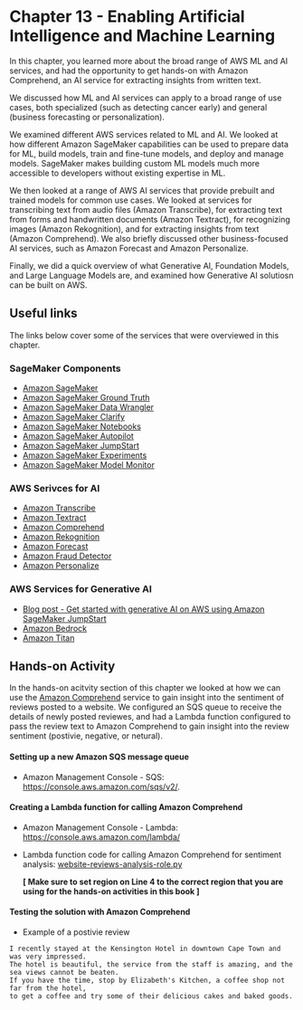 # Chapter 13 - Enabling Artificial Intelligence and Machine Learning

In this chapter, you learned more about the broad range of AWS ML and AI services,
and had the opportunity to get hands-on with Amazon Comprehend, an AI service for
extracting insights from written text.  

We discussed how ML and AI services can apply to a broad range of use cases, both
specialized (such as detecting cancer early) and general (business forecasting or
personalization).  

We examined different AWS services related to ML and AI. We looked at how different
Amazon SageMaker capabilities can be used to prepare data for ML, build models, train
and fine-tune models, and deploy and manage models. SageMaker makes building custom
ML models much more accessible to developers without existing expertise in ML.  

We then looked at a range of AWS AI services that provide prebuilt and trained models for
common use cases. We looked at services for transcribing text from audio files (Amazon
Transcribe), for extracting text from forms and handwritten documents (Amazon
Textract), for recognizing images (Amazon Rekognition), and for extracting insights from
text (Amazon Comprehend). We also briefly discussed other business-focused AI services,
such as Amazon Forecast and Amazon Personalize.

Finally, we did a quick overview of what Generative AI, Foundation Models, and Large Language
Models are, and examined how Generative AI solutiosn can be built on AWS. 

## Useful links
The links below cover some of the services that were overviewed in this chapter.

### SageMaker Components
- [Amazon SageMaker](https://aws.amazon.com/sagemaker/)
- [Amazon SageMaker Ground Truth](https://aws.amazon.com/sagemaker/data-labeling/)
- [Amazon SageMaker Data Wrangler](https://aws.amazon.com/sagemaker/data-wrangler)
- [Amazon SageMaker Clarify](https://aws.amazon.com/sagemaker/clarify)
- [Amazon SageMaker Notebooks](https://aws.amazon.com/sagemaker/notebooks/)
- [Amazon SageMaker Autopilot](https://aws.amazon.com/sagemaker/autopilot)
- [Amazon SageMaker JumpStart](https://aws.amazon.com/sagemaker/jumpstart)
- [Amazon SageMaker Experiments](https://aws.amazon.com/sagemaker/experiments/)
- [Amazon SageMaker Model Monitor](https://aws.amazon.com/sagemaker/model-monitor/)

### AWS Serivces for AI
- [Amazon Transcribe](https://aws.amazon.com/transcribe/)
- [Amazon Textract](https://aws.amazon.com/textract/)
- [Amazon Comprehend](https://aws.amazon.com/comprehend/)
- [Amazon Rekognition](https://aws.amazon.com/rekognition/)
- [Amazon Forecast](https://aws.amazon.com/forecast/)
- [Amazon Fraud Detector](https://aws.amazon.com/fraud-detector/)
- [Amazon Personalize](https://aws.amazon.com/personalize/)

### AWS Services for Generative AI
- [Blog post - Get started with generative AI on AWS using Amazon SageMaker JumpStart](https://aws.amazon.com/blogs/machine-learning/get-started-with-generative-ai-on-aws-using-amazon-sagemaker-jumpstart/)
- [Amazon Bedrock](https://aws.amazon.com/bedrock/)
- [Amazon Titan](https://aws.amazon.com/bedrock/titan/)

## Hands-on Activity
In the hands-on acitvity section of this chapter we looked at how we can use the 
[Amazon Comprehend](https://aws.amazon.com/comprehend/) service to gain insight into the sentiment 
of reviews posted to a website. We configured an SQS queue to receive the details 
of newly posted reviewes, and had a Lambda function configured to pass the review text to Amazon 
Comprehend to gain insight into the review sentiment (postivie, negative, or netural). 

#### Setting up a new Amazon SQS message queue

- Amazon Management Console - SQS: https://console.aws.amazon.com/sqs/v2/.

#### Creating a Lambda function for calling Amazon Comprehend

- Amazon Management Console - Lambda: https://console.aws.amazon.com/lambda/

- Lambda function code for calling Amazon Comprehend for sentiment analysis: [website-reviews-analysis-role.py](website-reviews-analysis-role.py)  

  **[ Make sure to set region on Line 4 to the correct region that you are using for the hands-on activities in this book ]**

#### Testing the solution with Amazon Comprehend

- Example of a postivie review

```
I recently stayed at the Kensington Hotel in downtown Cape Town and was very impressed. 
The hotel is beautiful, the service from the staff is amazing, and the sea views cannot be beaten. 
If you have the time, stop by Elizabeth's Kitchen, a coffee shop not far from the hotel, 
to get a coffee and try some of their delicious cakes and baked goods.
```






